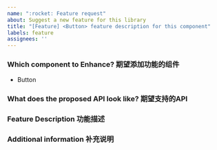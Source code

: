 ```yaml
---
name: ":rocket: Feature request"
about: Suggest a new feature for this library
title: "[Feature] <Button> feature description for this component"
labels: feature
assignees: ''
---
```


### Which component to Enhance? 期望添加功能的组件

- Button

### What does the proposed API look like? 期望支持的API

### Feature Description 功能描述

### Additional information 补充说明
